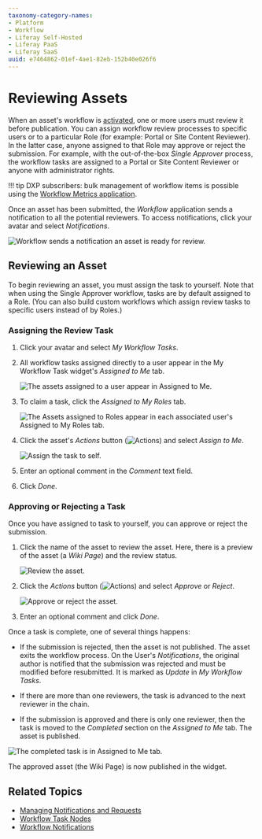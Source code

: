 ```yaml
---
taxonomy-category-names:
- Platform
- Workflow
- Liferay Self-Hosted
- Liferay PaaS
- Liferay SaaS
uuid: e7464862-01ef-4ae1-82eb-152b40e026f6
---
```

# Reviewing Assets

When an asset's workflow is [activated](./activating-workflow.md), one or more users must review it before publication. You can assign workflow review processes to specific users or to a particular Role (for example: Portal or Site Content Reviewer). In the latter case, anyone assigned to that Role may approve or reject the submission. For example, with the out-of-the-box *Single Approver* process, the workflow tasks are assigned to a Portal or Site Content Reviewer or anyone with administrator rights.

!!! tip
    DXP subscribers: bulk management of workflow items is possible using the [Workflow Metrics application](./using-workflow-metrics.md#managing-workflow-tasks-in-bulk).

Once an asset has been submitted, the *Workflow* application sends a notification to all the potential reviewers. To access notifications, click your avatar and select *Notifications*.

![Workflow sends a notification an asset is ready for review.](./reviewing-assets/images/01.png)

## Reviewing an Asset

To begin reviewing an asset, you must assign the task to yourself. Note that when using the Single Approver workflow, tasks are by default assigned to a Role. (You can also build custom workflows which assign review tasks to specific users instead of by Roles.)

### Assigning the Review Task

1. Click your avatar and select *My Workflow Tasks*.

1. All workflow tasks assigned directly to a user appear in the My Workflow Task widget's *Assigned to Me* tab.

   ![The assets assigned to a user appear in Assigned to Me.](./reviewing-assets/images/02.png)

1. To claim a task, click the *Assigned to My Roles* tab.

   ![The Assets assigned to Roles appear in each associated user's Assigned to My Roles tab.](./reviewing-assets/images/03.png)

1. Click the asset's *Actions* button (![Actions](../../../images/icon-actions.png)) and select *Assign to Me*.

   ![Assign the task to self.](./reviewing-assets/images/04.png)

1. Enter an optional comment in the *Comment* text field.

1. Click *Done*.

### Approving or Rejecting a Task

Once you have assigned to task to yourself, you can approve or reject the submission.

1. Click the name of the asset to review the asset. Here, there is a preview of the asset (a *Wiki Page*) and the review status.

   ![Review the asset.](./reviewing-assets/images/05.png)

1. Click the *Actions* button (![Actions](../../../images/icon-actions.png)) and select *Approve* or *Reject*.

   ![Approve or reject the asset.](./reviewing-assets/images/06.png)

1. Enter an optional comment and click *Done*.

Once a task is complete, one of several things happens:

- If the submission is rejected, then the asset is not published. The asset exits the workflow process. On the User's *Notifications*, the original author is notified that the submission was rejected and must be modified before resubmitted. It is marked as *Update* in *My Workflow Tasks*.

- If there are more than one reviewers, the task is advanced to the next reviewer in the chain.

- If the submission is approved and there is only one reviewer, then the task is moved to the *Completed* section on the *Assigned to Me* tab. The asset is published.

![The completed task is in Assigned to Me tab.](./reviewing-assets/images/07.png)

The approved asset (the Wiki Page) is now published in the widget.

## Related Topics

- [Managing Notifications and Requests](../../../collaboration-and-social/notifications-and-requests/user-guide/managing-notifications-and-requests.md)
- [Workflow Task Nodes](../developer-guide/workflow-task-node-reference.md)
- [Workflow Notifications](https://help.liferay.com/hc/articles/360028834772-Workflow-Notifications)